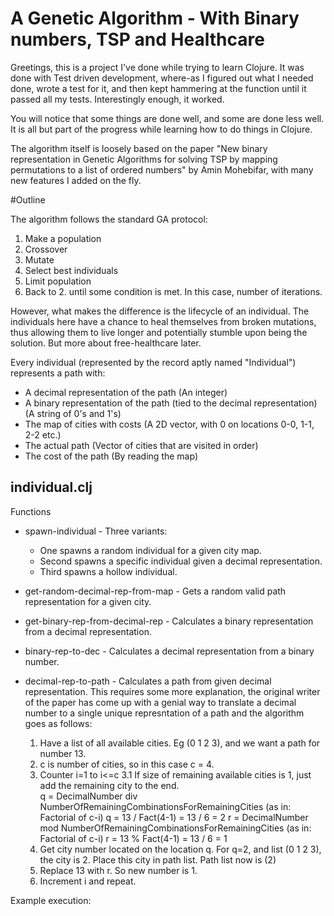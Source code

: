 # A Genetic Algorithm - With Binary numbers, TSP and Healthcare

Greetings, this is a project I've done while trying to learn Clojure.
It was done with Test driven development, where-as I figured out what I needed done, wrote a test for it, and then kept hammering at the function until it passed all my tests. Interestingly enough, it worked.

You will notice that some things are done well, and some are done less well. It is all but part of the progress while learning how to do things in Clojure.

The algorithm itself is loosely based on the paper "New binary representation in Genetic Algorithms for solving TSP by
mapping permutations to a list of ordered numbers" by Amin Mohebifar, with many new features I added on the fly.

#Outline

The algorithm follows the standard GA protocol:
  1. Make a population
  2. Crossover
  3. Mutate
  4. Select best individuals
  5. Limit population
  6. Back to 2. until some condition is met. In this case, number of iterations.

However, what makes the difference is the lifecycle of an individual. The individuals here have a chance to heal themselves from broken mutations, thus allowing them to live longer and potentially stumble upon being the solution. But more about free-healthcare later.

Every individual (represented by the record aptly named "Individual") represents a path with:
  - A decimal representation of the path (An integer)
  - A binary representation of the path (tied to the decimal representation) (A string of 0's and 1's)
  - The map of cities with costs (A 2D vector, with 0 on locations 0-0, 1-1, 2-2 etc.)
  - The actual path (Vector of cities that are visited in order)
  - The cost of the path (By reading the map)
  
## individual.clj
  
Functions
  - spawn-individual - Three variants:
    - One spawns a random individual for a given city map.
    - Second spawns a specific individual given a decimal representation.
    - Third spawns a hollow individual.
      
  - get-random-decimal-rep-from-map - Gets a random valid path representation for a given city.
  - get-binary-rep-from-decimal-rep - Calculates a binary representation from a decimal representation.
  - binary-rep-to-dec - Calculates a decimal representation from a binary number.
  - decimal-rep-to-path - Calculates a path from given decimal representation. This requires some more explanation, the original writer of the paper has come up with a genial way to translate a decimal number to a single unique represntation of a path and the algorithm goes as follows:
    1. Have a list of all available cities. Eg (0 1 2 3), and we want a path for number 13.
    2. c is number of cities, so in this case c = 4.
    3. Counter i=1 to i<=c 
    3.1 If size of remaining available cities is 1, just add the remaining city to the end.  
      q = DecimalNumber div NumberOfRemainingCombinationsForRemainingCities (as in: Factorial of c-i)
      q = 13 / Fact(4-1) = 13 / 6 = 2
      r = DecimalNumber mod NumberOfRemainingCombinationsForRemainingCities (as in: Factorial of c-i)
      r = 13 % Fact(4-1) = 13 / 6 = 1
    4. Get city number located on the location q. For q=2, and list (0 1 2 3), the city is 2. Place this city in path list. Path list now is (2)
    5. Replace 13 with r. So new number is 1.
    6. Increment i and repeat.
    
  Example execution:

  
